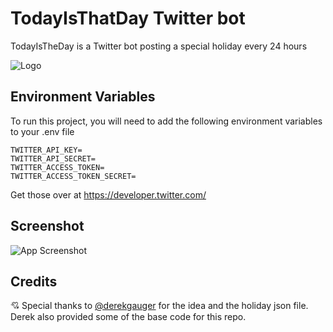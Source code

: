 
# TodayIsThatDay Twitter bot

TodayIsTheDay is a Twitter  bot posting a special holiday every 24 hours

![Logo](https://i.imgur.com/7OPHTvj.jpg)


## Environment Variables

To run this project, you will need to add the following environment variables to your .env file

```
TWITTER_API_KEY=
TWITTER_API_SECRET=
TWITTER_ACCESS_TOKEN=
TWITTER_ACCESS_TOKEN_SECRET=
```
Get those over at https://developer.twitter.com/
## Screenshot

![App Screenshot](https://cdn.discordapp.com/attachments/926292185748496446/999489611959107684/unknown.png)

## Credits

💘 Special thanks to [@derekgauger](https://github.com/derekgauger) for the idea and the holiday json file. Derek also provided some of the base code for this repo.
